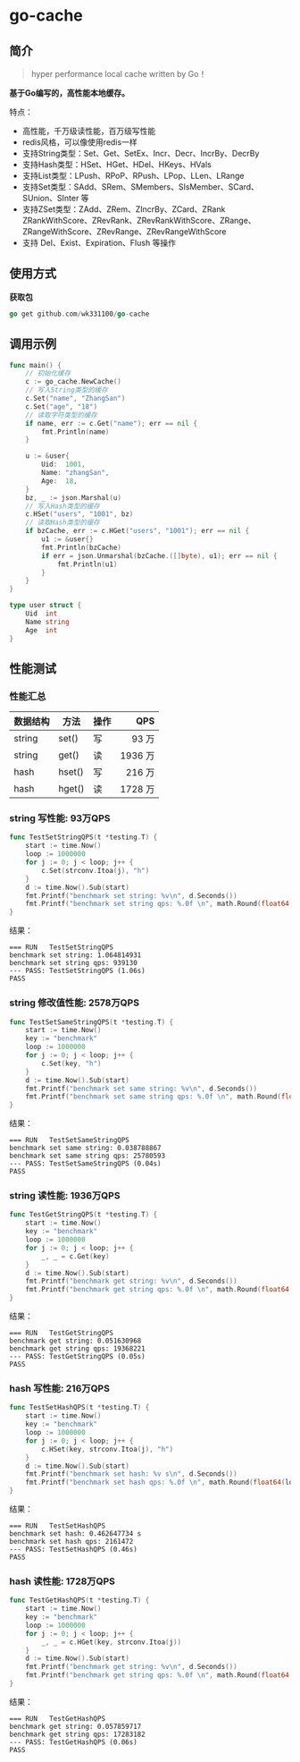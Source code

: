 # go-cache

## 简介

> hyper performance local cache written by Go！

**基于Go编写的，高性能本地缓存。**

特点：

- 高性能，千万级读性能，百万级写性能
- redis风格，可以像使用redis一样
- 支持String类型：Set、Get、SetEx、Incr、Decr、IncrBy、DecrBy
- 支持Hash类型：HSet、HGet、HDel、HKeys、HVals
- 支持List类型：LPush、RPoP、RPush、LPop、LLen、LRange
- 支持Set类型：SAdd、SRem、SMembers、SIsMember、SCard、SUnion、SInter 等
- 支持ZSet类型：ZAdd、ZRem、ZIncrBy、ZCard、ZRank ZRankWithScore、ZRevRank、ZRevRankWithScore、ZRange、ZRangeWithScore、ZRevRange、ZRevRangeWithScore
- 支持 Del、Exist、Expiration、Flush 等操作

## 使用方式
**获取包**
```go
go get github.com/wk331100/go-cache
```
## 调用示例
```go
func main() {
	// 初始化缓存
	c := go_cache.NewCache()
	// 写入String类型的缓存
	c.Set("name", "ZhangSan")
	c.Set("age", "18")
	// 读取字符类型的缓存
	if name, err := c.Get("name"); err == nil {
		fmt.Println(name)
	}

	u := &user{
		Uid:  1001,
		Name: "zhangSan",
		Age:  18,
	}
	bz, _ := json.Marshal(u)
	// 写入Hash类型的缓存
	c.HSet("users", "1001", bz)
	// 读取Hash类型的缓存
	if bzCache, err := c.HGet("users", "1001"); err == nil {
		u1 := &user{}
		fmt.Println(bzCache)
		if err = json.Unmarshal(bzCache.([]byte), u1); err == nil {
			fmt.Println(u1)
		}
	}
}

type user struct {
	Uid  int
	Name string
	Age  int
}
```


## 性能测试
### 性能汇总

| 数据结构  | 方法     | 操作 |    QPS |
|-------|--------|----|-------:|
| string | set()  | 写   |   93 万 |
| string | get()  | 读  | 1936 万 |
| hash   | hset() | 写  |  216 万 |
| hash   | hget() | 读  | 1728 万 |

### string 写性能: 93万QPS
```go
func TestSetStringQPS(t *testing.T) {
	start := time.Now()
	loop := 1000000
	for j := 0; j < loop; j++ {
		c.Set(strconv.Itoa(j), "h")
	}
	d := time.Now().Sub(start)
	fmt.Printf("benchmark set string: %v\n", d.Seconds())
	fmt.Printf("benchmark set string qps: %.0f \n", math.Round(float64(loop)/d.Seconds()))
}
```
结果：
```
=== RUN   TestSetStringQPS
benchmark set string: 1.064814931
benchmark set string qps: 939130 
--- PASS: TestSetStringQPS (1.06s)
PASS
```

### string 修改值性能: 2578万QPS
```go
func TestSetSameStringQPS(t *testing.T) {
	start := time.Now()
	key := "benchmark"
    loop := 1000000
	for j := 0; j < loop; j++ {
		c.Set(key, "h")
	}
	d := time.Now().Sub(start)
	fmt.Printf("benchmark set same string: %v\n", d.Seconds())
	fmt.Printf("benchmark set same string qps: %.0f \n", math.Round(float64(loop)/d.Seconds()))
}
```
结果：
```
=== RUN   TestSetSameStringQPS
benchmark set same string: 0.038788867
benchmark set same string qps: 25780593 
--- PASS: TestSetSameStringQPS (0.04s)
PASS
```

### string 读性能: 1936万QPS
```go
func TestGetStringQPS(t *testing.T) {
	start := time.Now()
	key := "benchmark"
	loop := 1000000
	for j := 0; j < loop; j++ {
		_, _ = c.Get(key)
	}
	d := time.Now().Sub(start)
	fmt.Printf("benchmark get string: %v\n", d.Seconds())
	fmt.Printf("benchmark get string qps: %.0f \n", math.Round(float64(loop)/d.Seconds()))
}
```
结果：
```
=== RUN   TestGetStringQPS
benchmark get string: 0.051630968
benchmark get string qps: 19368221 
--- PASS: TestGetStringQPS (0.05s)
PASS
```

### hash 写性能: 216万QPS
```go
func TestSetHashQPS(t *testing.T) {
	start := time.Now()
	key := "benchmark"
	loop := 1000000
	for j := 0; j < loop; j++ {
		c.HSet(key, strconv.Itoa(j), "h")
	}
	d := time.Now().Sub(start)
	fmt.Printf("benchmark set hash: %v s\n", d.Seconds())
	fmt.Printf("benchmark set hash qps: %.0f \n", math.Round(float64(loop)/d.Seconds()))
}
```
结果：
```
=== RUN   TestSetHashQPS
benchmark set hash: 0.462647734 s
benchmark set hash qps: 2161472 
--- PASS: TestSetHashQPS (0.46s)
PASS
```

### hash 读性能: 1728万QPS
```go
func TestGetHashQPS(t *testing.T) {
	start := time.Now()
	key := "benchmark"
	loop := 1000000
	for j := 0; j < loop; j++ {
		_, _ = c.HGet(key, strconv.Itoa(j))
	}
	d := time.Now().Sub(start)
	fmt.Printf("benchmark get string: %v\n", d.Seconds())
	fmt.Printf("benchmark get string qps: %.0f \n", math.Round(float64(loop)/d.Seconds()))
}
```
结果：
```
=== RUN   TestGetHashQPS
benchmark get string: 0.057859717
benchmark get string qps: 17283182 
--- PASS: TestGetHashQPS (0.06s)
PASS
```